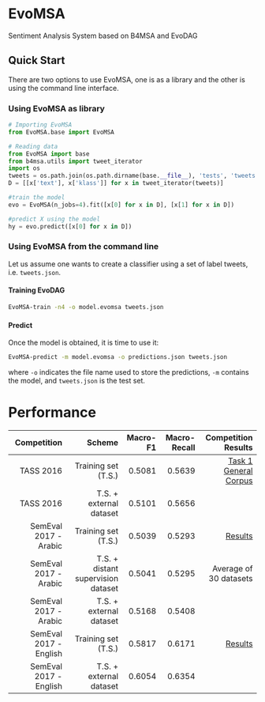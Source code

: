 # EvoMSA
Sentiment Analysis System based on B4MSA and EvoDAG

## Quick Start ##

There are two options to use EvoMSA, one is as a library
and the other is using the command line interface.

### Using EvoMSA as library ###

```python
# Importing EvoMSA
from EvoMSA.base import EvoMSA

# Reading data
from EvoMSA import base
from b4msa.utils import tweet_iterator
import os
tweets = os.path.join(os.path.dirname(base.__file__), 'tests', 'tweets.json')
D = [[x['text'], x['klass']] for x in tweet_iterator(tweets)]

#train the model
evo = EvoMSA(n_jobs=4).fit([x[0] for x in D], [x[1] for x in D])

#predict X using the model
hy = evo.predict([x[0] for x in D])
```

### Using EvoMSA from the command line

Let us assume one wants to create a classifier using a
set of label tweets, i.e. `tweets.json`.


#### Training EvoDAG


```bash   
EvoMSA-train -n4 -o model.evomsa tweets.json 
```

#### Predict 

Once the model is obtained, it is time to use it:

```bash   
EvoMSA-predict -m model.evomsa -o predictions.json tweets.json
```

where `-o` indicates the file name used to store the predictions, `-m`
contains the model, and `tweets.json` is the test set.


# Performance #

|Competition | Scheme | Macro-F1 | Macro-Recall|Competition Results|
|----------:|-------:|--------:|-----------:|---------------:|
|TASS 2016 | Training set (T.S.) |0.5081 | 0.5639| [Task 1 General Corpus](http://ceur-ws.org/Vol-1896/p0_overview_tass2017.pdf)|
|TASS 2016 | T.S. + external dataset | 0.5101 | 0.5656 | |
|SemEval 2017 - Arabic| Training set (T.S.) |0.5039 |0.5293|[Results](https://competitions.codalab.org/competitions/15887/results/27549/data)|
|SemEval 2017 - Arabic| T.S. + distant supervision dataset |0.5041 | 0.5295 | Average of 30 datasets|
|SemEval 2017 - Arabic| T.S. + external dataset |0.5168 |0.5408| |
|SemEval 2017 - English | Training set (T.S.) | 0.5817 | 0.6171|[Results](https://competitions.codalab.org/competitions/15885/results/27545/data)|
|SemEval 2017 - English| T.S.  + external dataset | 0.6054 | 0.6354 | |
